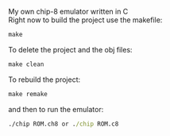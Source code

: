 My own chip-8 emulator written in C  
Right now to build the project use the makefile:  

```cmd
make
```
To delete the project and the obj files:  

```cmd
make clean 
```
To rebuild the project:  

```cmd
make remake 
```
and then to run the emulator:  

```cmd
./chip ROM.ch8 or ./chip ROM.c8
```
